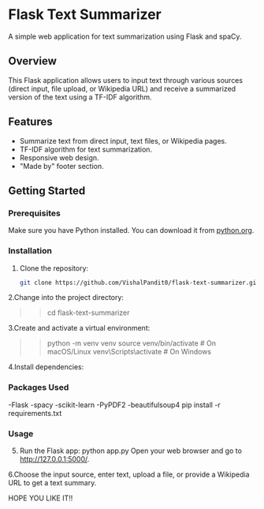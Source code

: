 # Flask Text Summarizer

A simple web application for text summarization using Flask and spaCy.

## Overview

This Flask application allows users to input text through various sources (direct input, file upload, or Wikipedia URL) and receive a summarized version of the text using a TF-IDF algorithm.

## Features

- Summarize text from direct input, text files, or Wikipedia pages.
- TF-IDF algorithm for text summarization.
- Responsive web design.
- "Made by" footer section.

## Getting Started

### Prerequisites

Make sure you have Python installed. You can download it from [python.org](https://www.python.org/downloads/).

### Installation

1. Clone the repository:

   ```bash
   git clone https://github.com/VishalPandit0/flask-text-summarizer.git
   
2.Change into the project directory:
>>cd flask-text-summarizer

3.Create and activate a virtual environment:
>>python -m venv venv
source venv/bin/activate  # On macOS/Linux
venv\Scripts\activate  # On Windows

4.Install dependencies:
### Packages Used
-Flask
-spacy
-scikit-learn
-PyPDF2
-beautifulsoup4
pip install -r requirements.txt

### Usage
5. Run the Flask app:
python app.py
Open your web browser and go to http://127.0.0.1:5000/.

6.Choose the input source, enter text, upload a file, or provide a Wikipedia URL to get a text summary.

HOPE YOU LIKE IT!!

